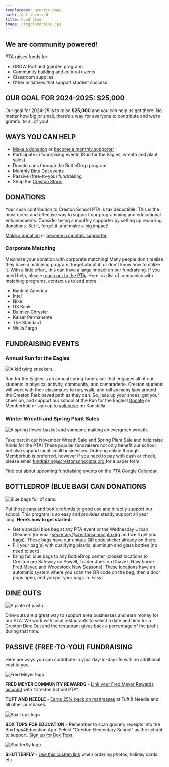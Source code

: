 ```yaml
---
templateKey: generic-page
path: /get-involved
title: Fundraise
image: /img/fundraise.jpg
---
```

## We are community powered!

PTA raises funds for:

* GROW Portland (garden program)
* Community building and cultural events
* Classroom supplies
* Other initiatives that support student success

## OUR GOAL FOR 2024-2025: $25,000

Our goal for 2024-25 is to raise **$25,000** and you can help us get there! No matter how big or small, there’s a way for everyone to contribute and we’re grateful to all of you!

## WAYS YOU CAN HELP

* [Make a donation](https://creston.memberhub.com/store?limit=21&live=true&category=Donations) or [become a monthly supporter](https://app.memberhub.gives/monthly-giving)
* Participate in fundraising events (Run for the Eagles, wreath and plant sales)
* Donate cans through the BottleDrop program
* Monthly Dine Out events
* Passive (free-to-you) fundraising
* Shop the [Creston Store.](https://creston.memberhub.com/store?limit=21&live=true)

## DONATIONS

Your cash contribution to Creston School PTA is tax deductible. This is the most direct and effective way to support our programming and educational enhancements. Consider being a monthly supporter by setting up recurring donations. Set it, forget it, and make a big impact!

[Make a donation](https://creston.memberhub.com/store?limit=21&live=true&category=Donations) or [become a monthly supporter](https://app.memberhub.gives/monthly-giving)

### Corporate Matching

Maximize your donation with corporate matching! Many people don't realize they have a matching program, forget about it, or don't know how to utilize it. With a little effort, this can have a large impact on our fundraising. If you need help, please [reach out to the PTA](https://mail.google.com/contact). Here is a list of companies with matching programs, contact us to add more:

* Bank of America
* Intel
* Nike
* US Bank
* Daimler-Chrysler
* Kaiser Permanente
* The Standard
* Wells Fargo

## FUNDRAISING EVENTS

### **Annual Run for the Eagles**

![A kid tying sneakers.](/img/run-for-eagles.jpg)

Run for the Eagles is an annual spring fundraiser that engages all of our students in physical activity, community, and camaraderie. Creston students will work with their classmates to run, walk, and roll as many laps around the Creston Park paved path as they can. So, lace up your shoes, get your cheer on, and support our school at the Run for the Eagles! [Donate](https://creston.memberhub.com/store?limit=21&live=true) on Memberhub or sign up to [volunteer](https://www.konstella.com/app/school/669afb141b5ceab26a5c9b2f/committees) on Konstella.

### Winter Wreath and Spring Plant Sales

![A spring flower basket and someone making an evergreen wreath.](/img/artboard-1.png)

Take part in our November Wreath Sale and Spring Plant Sale and help raise funds for the PTA! These popular fundraisers not only benefit our school but also support local small businesses. Ordering online through Memberhub is preferred, however if you need to pay with cash or check, please email [fundraising@crestonschoolpta.org ](mailto:fundraising@crestonschoolpta.org)for a paper form.

Find out about upcoming fundraising events on the [PTA Google Calendar.](https://docs.google.com/document/d/1U72VrbXZogQfWjhSpkGIgCbnf2ZjnC2gQO6gT_n0gMg/edit?usp=sharing)

## BOTTLEDROP (BLUE BAG) CAN DONATIONS

![Blue bags full of cans.](/img/fundraise-blue-bags.jpeg)

Put those cans and bottle refunds to good use and directly support our school. This program is so easy and provides steady support all year long. **Here’s how to get started:** 

* Get a special blue bag at any PTA event or the Wednesday Urban Gleaners (or email [secretary@crestonschoolpta.org](mailto:secretary@crestonschoolpta.org) and we'll get you bags). These bags have our unique QR code sticker already on them.
* Fill your bag(s) with qualifying plastic, aluminum and glass bottles (no need to sort).
* Bring full blue bags to any BottleDrop center (closest locations to Creston are Safeway on Powell, Trader Joe’s on Chavez, Hawthorne Fred Meyer, and Woodstock New Seasons). These locations have an automatic system where you scan the QR code on the bag, then a door pops open, and you put your bags in. Easy!

## DINE OUTS

![A plate of pasta.](/img/fundraise-dine-outs.jpg)

Dine-outs are a great way to support area businesses and earn money for our PTA. We work with local restaurants to select a date and time for a Creston Dine Out and the restaurant gives back a percentage of the profit during that time. 

## PASSIVE (FREE-TO-YOU) FUNDRAISING 

Here are ways you can contribute in your day-to-day life with no additional cost to you.

![Fred Meyer logo](/img/fred-meyer-rewards-image-300x170.jpeg)

**FRED MEYER COMMUNITY REWARDS** - [Link your Fred Meyer Rewards account](https://www.fredmeyer.com/i/community/community-rewards) with “Creston School PTA".

**TUFT AND NEEDLE** - [Earns 25% back on mattresses](https://tuftandneedle.attfm2.net/crestonel) at Tuft & Needle and all other purchases.

![Box Tops logo](/img/boxtops.jpeg)

**BOX TOPS FOR EDUCATION** - Remember to scan grocery receipts into the BoxTops4Education App. Select “Creston Elementary School” as the school to support. [Sign up for Box Tops](https://www.boxtops4education.com/).

![Shutterfly logo](/img/1024px-shutterfly_logo.png)

**SHUTTERFLY** - [Use this custom link](https://www.shutterfly.com/?SSAID=2627674&sscid=b1k6_11uaik&CID=AFF-SAS-SFLY-2627674-82482&SSAIDDATA=SSCID%5Fb1k6%5F11uaik) when ordering photos, holiday cards etc.